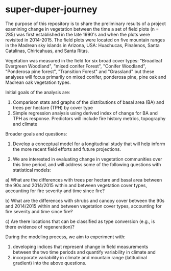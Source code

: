 # super-duper-journey

The purpose of this repository is to share the preliminary results of a project examining change in vegetation between the time a set of field plots (n = 285) was first established in the late 1990's and when the plots were revisited in 2014-2015. The field plots were located on five mountain ranges in the Madrean sky islands in Arizona, USA: Huachucas, Pinalenos, Santa Catalinas, Chiricahuas, and Santa Ritas.

Vegetation was measured in the field for six broad cover types: "Broadleaf Evergreen Woodland", "mixed conifer Forest", "Conifer Woodland", "Ponderosa pine forest",  "Transition Forest" and "Grassland" but these analyses will focus primarily on mixed conifer, ponderosa pine, pine oak and Madrean oak vegetation types.

 Initial goals of the analysis are:
1. Comparison stats and graphs of the distributions of basal area (BA) and trees per hectare (TPH) by cover type
2. Simple regression analysis using derived index of change for BA and TPH as response. Predictors will include fire history metrics, topography and climate
 
Broader goals and questions:

   1. Develop a conceptual model for a longitudinal study that will help inform the more recent field efforts and future projections. 
   
   2. We are interested in evaluating change in vegetation communities over this time period, and will address some of the following questions with statistical models: 

   a) What are the differences with trees per hectare and basal area between the 90s and 2014/2015 within and between vegetation cover types, accounting for fire severity and time since fire?  

   b) What are the differences with shrubs and canopy cover between the 90s and 2014/2015 within and between vegetation cover types, accounting for fire severity and time since fire? 

   c) Are there locations that can be classified as type conversion (e.g., is there evidence of regeneration)?  

   During the modeling process, we aim to experiment with:
   1) developing indices that represent change in field measurements between the two time periods and quantify variability in climate and 
   2) incorporate variability in climate and mountain range (latitudinal gradient) into the above questions. 

 
